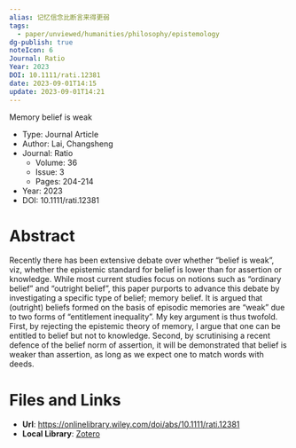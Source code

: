 ```yaml
---
alias: 记忆信念比断言来得更弱
tags:
  - paper/unviewed/humanities/philosophy/epistemology
dg-publish: true
noteIcon: 6
Journal: Ratio
Year: 2023
DOI: 10.1111/rati.12381
date: 2023-09-01T14:15
update: 2023-09-01T14:21
---
```


Memory belief is weak

- Type: Journal Article
- Author: Lai, Changsheng
- Journal: Ratio
    - Volume: 36
    - Issue: 3
    - Pages: 204-214
- Year: 2023
- DOI: 10.1111/rati.12381

# Abstract
Recently there has been extensive debate over whether “belief is weak”, viz, whether the epistemic standard for belief is lower than for assertion or knowledge. While most current studies focus on notions such as “ordinary belief” and “outright belief”, this paper purports to advance this debate by investigating a specific type of belief; memory belief. It is argued that (outright) beliefs formed on the basis of episodic memories are “weak” due to two forms of “entitlement inequality”. My key argument is thus twofold. First, by rejecting the epistemic theory of memory, I argue that one can be entitled to belief but not to knowledge. Second, by scrutinising a recent defence of the belief norm of assertion, it will be demonstrated that belief is weaker than assertion, as long as we expect one to match words with deeds.

# Files and Links
- **Url**: https://onlinelibrary.wiley.com/doi/abs/10.1111/rati.12381
- **Local Library**: [Zotero](zotero://select/library/items/FET4IFRS)